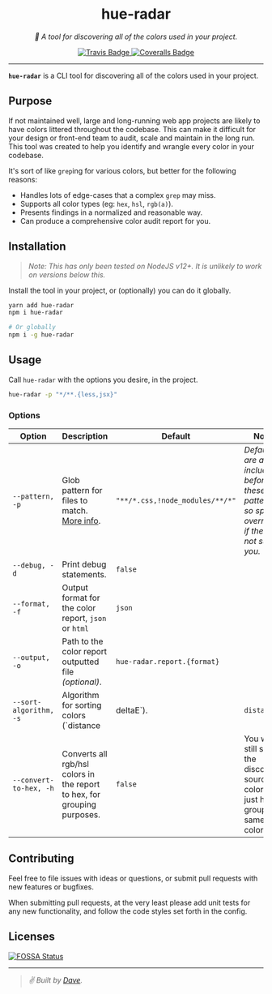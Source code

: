 <div align="center" margin="0 auto 20px">
  <h1>hue-radar</h1>
  <p style="font-style: italic;">
    🎨 A tool for discovering all of the colors used in your project.
  </p>
  <div>
    <a href="https://travis-ci.com/github/himynameisdave/hue-radar">
      <img src="https://travis-ci.com/himynameisdave/hue-radar.svg?branch=main" alt="Travis Badge" />
    </a>
    <a href="https://coveralls.io/github/himynameisdave/hue-radar?branch=main">
      <img src="https://coveralls.io/repos/github/himynameisdave/hue-radar/badge.svg?branch=main" alt="Coveralls Badge" />
    </a>
  </div>
</div>

---

**`hue-radar`** is a CLI tool for discovering all of the colors used in your project.

## Purpose

If not maintained well, large and long-running web app projects are likely to have colors littered throughout the codebase. This can make it difficult for your design or front-end team to audit, scale and maintain in the long run. This tool was created to help you identify and wrangle every color in your codebase.

It's sort of like `grep`ing for various colors, but better for the following reasons:

- Handles lots of edge-cases that a complex `grep` may miss.
- Supports all color types (eg: `hex`, `hsl`, `rgb(a)`).
- Presents findings in a normalized and reasonable way.
- Can produce a comprehensive color audit report for you.

## Installation

> _Note: This has only been tested on NodeJS v12+. It is unlikely to work on versions below this._

Install the tool in your project, or (optionally) you can do it globally.

```bash
yarn add hue-radar
npm i hue-radar

# Or globally
npm i -g hue-radar
```

## Usage

Call `hue-radar` with the options you desire, in the project.

```bash
hue-radar -p "*/**.{less,jsx}"
```

### Options

Option | Description | Default | Notes
--- | --- | --- | ---
`--pattern, -p` | Glob pattern for files to match. [More info](https://github.com/isaacs/minimatch#usage). | `"**/*.css,!node_modules/**/*"` | _Defaults are always included before these patterns., so specify overrides if these do not suit you._
`--debug, -d` | Print debug statements. | `false` | 
`--format, -f` | Output format for the color report, `json` or `html` | `json` | 
`--output, -o` | Path to the color report outputted file _(optional)_. | `hue-radar.report.{format}` | 
`--sort-algorithm, -s` | Algorithm for sorting colors (`distance | deltaE`). | `distance` | Sort by either [Euclidean distance](https://gka.github.io/chroma.js/#chroma-distance) (`distance`) or [deltaE color difference](https://gka.github.io/chroma.js/#chroma-deltae) (`deltaE`).
`--convert-to-hex, -h` | Converts all rgb/hsl colors in the report to hex, for grouping purposes. | `false` | You will still see the discovered source color, this just helps group same colors.

## Contributing

Feel free to file issues with ideas or questions, or submit pull requests with new features or bugfixes.

When submitting pull requests, at the very least please add unit tests for any new functionality, and follow the code styles set forth in the config.

## Licenses

[![FOSSA Status](https://app.fossa.com/api/projects/git%2Bgithub.com%2Fhimynameisdave%2Fhue-radar.svg?type=large)](https://app.fossa.com/projects/git%2Bgithub.com%2Fhimynameisdave%2Fhue-radar?ref=badge_large)

---
> _✌️ Built by [Dave](https://github.com/himynameisdave)._
